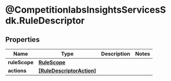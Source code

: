 # @CompetitionlabsInsightsServicesSdk.RuleDescriptor

## Properties

Name | Type | Description | Notes
------------ | ------------- | ------------- | -------------
**ruleScope** | [**RuleScope**](RuleScope.md) |  | 
**actions** | [**[RuleDescriptorAction]**](RuleDescriptorAction.md) |  | 


